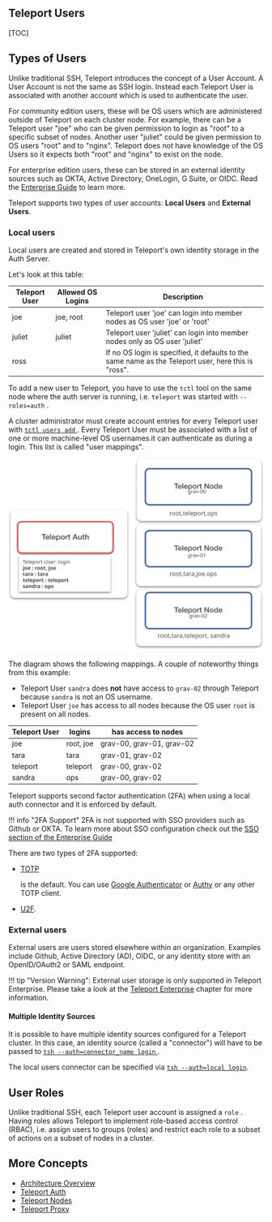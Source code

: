 ## Teleport Users

<!--TODO: This doc is incomplete, pending addition of Enterprise topics-->

[TOC]

## Types of Users

Unlike traditional SSH, Teleport introduces the concept of a User Account. A
User Account is not the same as SSH login. Instead each Teleport User is
associated with another account which is used to authenticate the user.

For community edition users, these will be OS users which are administered
outside of Teleport on each cluster node. For example, there can be a Teleport
user "joe" who can be given permission to login as "root" to a specific subset
of nodes. Another user "juliet" could be given permission to OS users "root" and
to "nginx". Teleport does not have knowledge of the OS Users so it expects both
"root" and "nginx" to exist on the node.

For enterprise edition users, these can be stored in an external identity
sources such as OKTA, Active Directory, OneLogin, G Suite, or OIDC. Read the
[Enterprise Guide](../enterprise) to learn more.

Teleport supports two types of user accounts: **Local Users** and
**External Users**.

### Local users

Local users are created and stored in Teleport's own identity storage in the
Auth Server.

Let's look at this table:

|Teleport User | Allowed OS Logins | Description
|------------------|---------------|-----------------------------
|joe    | joe, root | Teleport user 'joe' can login into member nodes as OS user 'joe' or 'root'
|juliet    | juliet      | Teleport user 'juliet' can login into member nodes only as OS user 'juliet'
|ross   |          | If no OS login is specified, it defaults to the same name as the Teleport user, here this is "ross".

To add a new user to Teleport, you have to use the `tctl` tool on the same node
where the auth server is running, i.e. `teleport` was started with
`--roles=auth` .

A cluster administrator must create account entries for every Teleport user with
[ `tctl users add` ](../cli-docs). Every Teleport User must be associated with a
list of one or more machine-level OS usernames.it can authenticate as during a
login. This list is called "user mappings".

![User Mappings](../img/user_mappings.svg)

The diagram shows the following mappings. A couple of noteworthy things
from this example:

* Teleport User `sandra` does **not** have access to `grav-02`
through Teleport because `sandra` is not an OS username.
* Teleport User `joe` has access to all nodes because the OS user `root`
is present on all nodes.

| Teleport User | logins | has access to nodes
| -------- | --- | ---- |
joe | root, joe | grav-00, grav-01, grav-02
tara | tara | grav-01, grav-02
teleport | teleport  | grav-00, grav-02
sandra | ops | grav-00, grav-02

Teleport supports second factor authentication (2FA) when using a local auth
connector and it is enforced by default.

!!! info "2FA Support"
    2FA is not supported with SSO providers such as Github or OKTA. To learn
    more about SSO configuration check out the [SSO section of the Enterprise
    Guide](../enterprise/#sso)

 There are two types of 2FA supported:

* [TOTP](https://en.wikipedia.org/wiki/Time-based_One-time_Password_Algorithm)

  is the default. You can use [Google
  Authenticator](https://en.wikipedia.org/wiki/Google_Authenticator) or
  [Authy](https://www.authy.com/) or any other TOTP client.

* [U2F](https://en.wikipedia.org/wiki/Universal_2nd_Factor).

### External users

<!--TODO: Production topic-->

External users are users stored elsewhere within an organization. Examples
include Github, Active Directory (AD), OIDC, or any identity store with an
OpenID/OAuth2 or SAML endpoint.

!!! tip "Version Warning":
    External user storage is only supported in Teleport
    Enterprise. Please take a look at the [Teleport
    Enterprise](../enterprise.md) chapter for more information.

#### Multiple Identity Sources

It is possible to have multiple identity sources configured for a Teleport
cluster. In this case, an identity source (called a "connector") will have to be
passed to [ `tsh --auth=connector_name login` ](../cli-docs/#tsh-login).

<!--TODO: Production Configuration-->

The local users connector can be specified via [`tsh --auth=local
login`](../cli-docs/#tsh-login).

## User Roles

Unlike traditional SSH, each Teleport user account is assigned a `role` . Having
roles allows Teleport to implement role-based access control (RBAC), i.e. assign
users to groups (roles) and restrict each role to a subset of actions on a
subset of nodes in a cluster.

<!--TODO: Enterprise Topic-->

## More Concepts

* [Architecture Overview](./architecture)
* [Teleport Auth](./auth)
* [Teleport Nodes](./nodes)
* [Teleport Proxy](./proxy)

